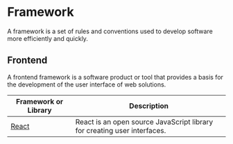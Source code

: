 # Framework

A framework is a set of rules and conventions used to develop software more efficiently and quickly.

## Frontend

A frontend framework is a software product or tool that provides a basis for the development of the user interface of web solutions.

| Framework or Library    | Description                                                              |
| ----------------------- | ------------------------------------------------------------------------ |
| [React](/docs/react.md) | React is an open source JavaScript library for creating user interfaces. |
